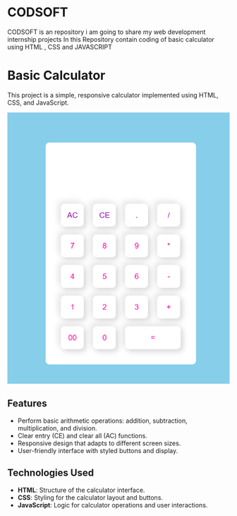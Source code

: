# CODSOFT
CODSOFT is an repository i am going to share my web development internship projects 
In this Repository contain coding of basic calculator using HTML , CSS  and JAVASCRIPT 
# Basic Calculator

This project is a simple, responsive calculator implemented using HTML, CSS, and JavaScript.

![Calculator Screenshot](screenshot.png)

## Features

- Perform basic arithmetic operations: addition, subtraction, multiplication, and division.
- Clear entry (CE) and clear all (AC) functions.
- Responsive design that adapts to different screen sizes.
- User-friendly interface with styled buttons and display.

## Technologies Used

- **HTML**: Structure of the calculator interface.
- **CSS**: Styling for the calculator layout and buttons.
- **JavaScript**: Logic for calculator operations and user interactions.
